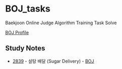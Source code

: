 # BOJ_tasks
Baekjoon Online Judge Algorithm Training Task Solve

[BOJ Profile](https://www.acmicpc.net/user/belline0124)  

## Study Notes
 * [2839](./note/2839.md) - 설탕 배달 (Sugar Delivery) - [BOJ](https://www.acmicpc.net/problem/2839)